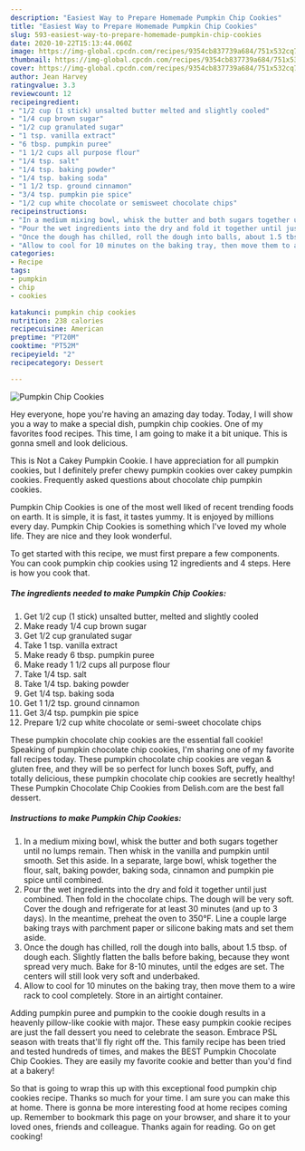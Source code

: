 ```yaml
---
description: "Easiest Way to Prepare Homemade Pumpkin Chip Cookies"
title: "Easiest Way to Prepare Homemade Pumpkin Chip Cookies"
slug: 593-easiest-way-to-prepare-homemade-pumpkin-chip-cookies
date: 2020-10-22T15:13:44.060Z
image: https://img-global.cpcdn.com/recipes/9354cb837739a684/751x532cq70/pumpkin-chip-cookies-recipe-main-photo.jpg
thumbnail: https://img-global.cpcdn.com/recipes/9354cb837739a684/751x532cq70/pumpkin-chip-cookies-recipe-main-photo.jpg
cover: https://img-global.cpcdn.com/recipes/9354cb837739a684/751x532cq70/pumpkin-chip-cookies-recipe-main-photo.jpg
author: Jean Harvey
ratingvalue: 3.3
reviewcount: 12
recipeingredient:
- "1/2 cup (1 stick) unsalted butter melted and slightly cooled"
- "1/4 cup brown sugar"
- "1/2 cup granulated sugar"
- "1 tsp. vanilla extract"
- "6 tbsp. pumpkin puree"
- "1 1/2 cups all purpose flour"
- "1/4 tsp. salt"
- "1/4 tsp. baking powder"
- "1/4 tsp. baking soda"
- "1 1/2 tsp. ground cinnamon"
- "3/4 tsp. pumpkin pie spice"
- "1/2 cup white chocolate or semisweet chocolate chips"
recipeinstructions:
- "In a medium mixing bowl, whisk the butter and both sugars together until no lumps remain. Then whisk in the vanilla and pumpkin until smooth. Set this aside. In a separate, large bowl, whisk together the flour, salt, baking powder, baking soda, cinnamon and pumpkin pie spice until combined."
- "Pour the wet ingredients into the dry and fold it together until just combined. Then fold in the chocolate chips. The dough will be very soft. Cover the dough and refrigerate for at least 30 minutes (and up to 3 days). In the meantime, preheat the oven to 350°F. Line a couple large baking trays with parchment paper or silicone baking mats and set them aside."
- "Once the dough has chilled, roll the dough into balls, about 1.5 tbsp. of dough each. Slightly flatten the balls before baking, because they wont spread very much. Bake for 8-10 minutes, until the edges are set. The centers will still look very soft and underbaked."
- "Allow to cool for 10 minutes on the baking tray, then move them to a wire rack to cool completely. Store in an airtight container."
categories:
- Recipe
tags:
- pumpkin
- chip
- cookies

katakunci: pumpkin chip cookies 
nutrition: 238 calories
recipecuisine: American
preptime: "PT20M"
cooktime: "PT52M"
recipeyield: "2"
recipecategory: Dessert

---
```



![Pumpkin Chip Cookies](https://img-global.cpcdn.com/recipes/9354cb837739a684/751x532cq70/pumpkin-chip-cookies-recipe-main-photo.jpg)

Hey everyone, hope you're having an amazing day today. Today, I will show you a way to make a special dish, pumpkin chip cookies. One of my favorites food recipes. This time, I am going to make it a bit unique. This is gonna smell and look delicious.

This is Not a Cakey Pumpkin Cookie. I have appreciation for all pumpkin cookies, but I definitely prefer chewy pumpkin cookies over cakey pumpkin cookies. Frequently asked questions about chocolate chip pumpkin cookies.

Pumpkin Chip Cookies is one of the most well liked of recent trending foods on earth. It is simple, it is fast, it tastes yummy. It is enjoyed by millions every day. Pumpkin Chip Cookies is something which I've loved my whole life. They are nice and they look wonderful.


To get started with this recipe, we must first prepare a few components. You can cook pumpkin chip cookies using 12 ingredients and 4 steps. Here is how you cook that.

<!--inarticleads1-->

##### The ingredients needed to make Pumpkin Chip Cookies:

1. Get 1/2 cup (1 stick) unsalted butter, melted and slightly cooled
1. Make ready 1/4 cup brown sugar
1. Get 1/2 cup granulated sugar
1. Take 1 tsp. vanilla extract
1. Make ready 6 tbsp. pumpkin puree
1. Make ready 1 1/2 cups all purpose flour
1. Take 1/4 tsp. salt
1. Take 1/4 tsp. baking powder
1. Get 1/4 tsp. baking soda
1. Get 1 1/2 tsp. ground cinnamon
1. Get 3/4 tsp. pumpkin pie spice
1. Prepare 1/2 cup white chocolate or semi-sweet chocolate chips


These pumpkin chocolate chip cookies are the essential fall cookie! Speaking of pumpkin chocolate chip cookies, I&#39;m sharing one of my favorite fall recipes today. These pumpkin chocolate chip cookies are vegan &amp; gluten free, and they will be so perfect for lunch boxes Soft, puffy, and totally delicious, these pumpkin chocolate chip cookies are secretly healthy! These Pumpkin Chocolate Chip Cookies from Delish.com are the best fall dessert. 

<!--inarticleads2-->

##### Instructions to make Pumpkin Chip Cookies:

1. In a medium mixing bowl, whisk the butter and both sugars together until no lumps remain. Then whisk in the vanilla and pumpkin until smooth. Set this aside. In a separate, large bowl, whisk together the flour, salt, baking powder, baking soda, cinnamon and pumpkin pie spice until combined.
1. Pour the wet ingredients into the dry and fold it together until just combined. Then fold in the chocolate chips. The dough will be very soft. Cover the dough and refrigerate for at least 30 minutes (and up to 3 days). In the meantime, preheat the oven to 350°F. Line a couple large baking trays with parchment paper or silicone baking mats and set them aside.
1. Once the dough has chilled, roll the dough into balls, about 1.5 tbsp. of dough each. Slightly flatten the balls before baking, because they wont spread very much. Bake for 8-10 minutes, until the edges are set. The centers will still look very soft and underbaked.
1. Allow to cool for 10 minutes on the baking tray, then move them to a wire rack to cool completely. Store in an airtight container.


Adding pumpkin puree and pumpkin to the cookie dough results in a heavenly pillow-like cookie with major. These easy pumpkin cookie recipes are just the fall dessert you need to celebrate the season. Embrace PSL season with treats that&#39;ll fly right off the. This family recipe has been tried and tested hundreds of times, and makes the BEST Pumpkin Chocolate Chip Cookies. They are easily my favorite cookie and better than you&#39;d find at a bakery! 

So that is going to wrap this up with this exceptional food pumpkin chip cookies recipe. Thanks so much for your time. I am sure you can make this at home. There is gonna be more interesting food at home recipes coming up. Remember to bookmark this page on your browser, and share it to your loved ones, friends and colleague. Thanks again for reading. Go on get cooking!
